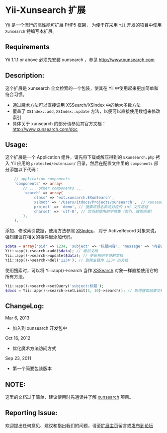 Yii-Xunsearch 扩展
===================

[Yii](http://www.yiiframework.com) 是一个流行的高性能可扩展 PHP5 框架，
为便于在采用 `Yii` 开发的项目中使用 `Xunsearch` 特编写本扩展。

Requirements
--------------
Yii 1.1.1 or above
必须先安装 xunsearch ，参见 <http://www.xunsearch.com>

Description:
--------------
这个扩展是 xunsearch 全文检索的一个包装，使其在 Yii 中使用起来更加简单和符合习惯。

  - 通过魔术方法可以直接调用 XSSearch/XSIndex 中的绝大多数方法
  - 覆盖了 `XSIndex::add`, `XSIndex::update` 方法，以便可以直接使用数组来修改索引
  - 具体关于 xunsearch 的部分请参见其官方文档：<http://www.xunsearch.com/doc>

Usage:
---------------
这个扩展是一个 Application 组件，请先将下载或解压得到的 `EXunsearch.php`
拷入 Yii 应用的 `protected/extension/` 目录，然后在配置文件里的 `components`
部分添加以下代码：

```php
    // application components
    'components' => array(
        // ... other components ...
        'search' => array(
            'class' => 'ext.xunsarch.EXunSearch',
            'xsRoot' => '/Users/itdocs/Projects/xunsearch',  // xunsearch 安装目录
            'project' => 'demo', // 搜索项目名称或对应的 ini 文件路径
            'charset' => 'utf-8', // 您当前使用的字符集（索引、搜索结果）
        ),
    ),
```

添加、修改索引数据，使用方法参照 [XSIndex](http://www.xunsearch.com/doc/php/api/XSIndex)，
对于 ActiveRecord 对象来说，强烈建议在相关的事件里添加代码。

```php
$data = array('pid' => 1234, 'subject' => '标题内容', 'message' => '内容文字');
Yii::app()->search->add($data); // 增加文档
Yii::app()->search->update($data); // 更新相同主键的文档
Yii::app()->search->del('1234'); // 删除主键为 1234 的文档
```

使用搜索时，可以将 Yii::app()->search 当作 [XSSearch](http://www.xunsearch.com/doc/php/api/XSSearch)
对象一样直接使用它的所有方法。

```php
Yii::app()->search->setQuery('subject:标题');
$docs = Yii::app()->search->setLimit(5, 10)->search(); // 取得搜索结果文档
```

ChangeLog:
---------------
Mar 6, 2013

  - 加入到 xunsearch 开发包中

Oct 16, 2012

  - 优化魔术方法访问方式

Sep 23, 2011

  - 第一个简要包装版本

NOTE:
---------------
这里的文档过于简单，建议使用时先通读并了解 [xunsearch](http://www.xunsearch.com) 项目。

Reporting Issue:
-----------------
欢迎提出任何意见、建议和指出我们的问题，请至[扩展主页](http://www.yiiframework.com/extension/xunsearch)留言或[发布到论坛](http://bbs.xunsearch.com/forumdisplay.php?fid=5)

